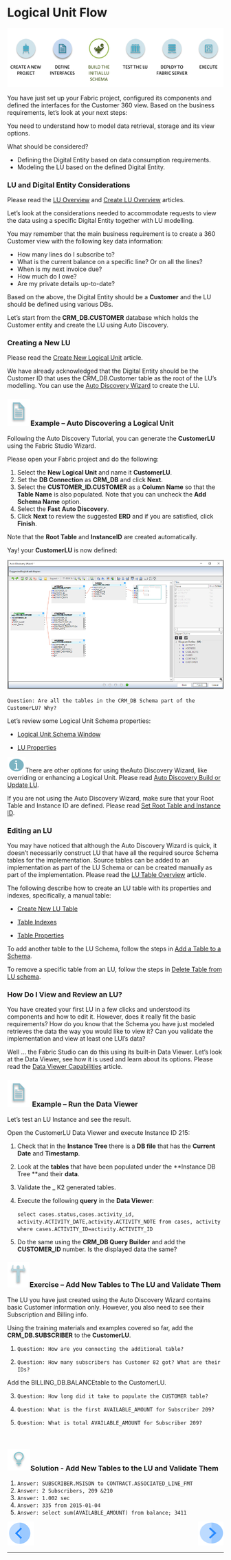 #   Logical Unit Flow

 ![](/academy/Training_Level_1/03_fabric_basic_LU/images/fabric_main_flow_05.png)                                                    

You have just set up your Fabric project, configured its components and defined the interfaces for the Customer 360 view. Based on the business requirements, let’s look at your next steps:

You need to understand how to model data retrieval, storage and its view options.

What should be considered?

- Defining the Digital Entity based on data consumption requirements.
- Modeling the LU based on the defined Digital Entity. 

 

### LU and Digital Entity Considerations

Please read the [LU Overview](/articles/03_logical_units/01_LU_overview.md) and [Create LU Overview](/articles/03_logical_units/02_create_a_logical_unit_flow.md) articles. 

Let’s look at the considerations needed to accommodate requests to view the data using a specific Digital Entity together with LU modelling.  

You may  remember that the main business requirement is to create a 360 Customer view with the following key data information:

- How many lines do I subscribe to? 
- What is the current balance on a specific line? Or on all the lines? 
- When is my next invoice due? 
- How much do I owe? 
- Are my private details up-to-date? 

Based on the above, the Digital Entity should be a **Customer** and the LU should be defined using various DBs. 

Let’s start from the **CRM_DB.CUSTOMER** database which holds the Customer entity and create the LU using Auto Discovery.

### Creating a New LU 
Please read the [Create New Logical Unit](/articles/03_logical_units/05_create_a_new_LU_object.md) article. 

We have already acknowledged that the Digital Entity should be the Customer ID that uses the CRM_DB.Customer table as the root of the LU’s modelling. You can use the [Auto Discovery Wizard](/articles/03_logical_units/06_auto_discovery_wizard.md) to create the LU.


### ![](/academy/Training_Level_1/03_fabric_basic_LU/images/example.png)Example – Auto Discovering a Logical Unit

Following the Auto Discovery Tutorial, you can generate the **CustomerLU** using the Fabric Studio Wizard. 

Please open your Fabric project and do the following:

1. Select the **New Logical Unit** and name it **CustomerLU**.
2. Set the **DB Connection** as **CRM_DB** and click **Next**.
3. Select the **CUSTOMER_ID.CUSTOMER** as a **Column Name** so that the **Table Name** is also populated. Note that you can uncheck the **Add Schema Name** option.
4. Select the **Fast** **Auto Discovery**.
5. Click **Next** to review the suggested **ERD** and if you are satisfied, click **Finish**.

Note that the **Root Table** and **InstanceID** are created automatically.

Yay! your **CustomerLU** is now defined:

![](/academy/Training_Level_1/03_fabric_basic_LU/images/CustomerLU.png) 

`Question: Are all the tables in the CRM_DB Schema part of the CustomerLU? Why?`



Let’s review some Logical Unit Schema properties:

-  [Logical Unit Schema Window](/articles/03_logical_units/03_LU_schema_window.md)

-  [LU Properties](/articles/03_logical_units/04_LU_properties.md)

   

![](/academy/03_fabric_basic_LU/images/information.png)There are other options for using theAuto Discovery Wizard, like overriding or enhancing a Logical Unit. Please read   [Auto Discovery Build or Update LU](/articles/03_logical_units/07_build__or_update_an_LU_schema.md).

 

 If you are not using the Auto Discovery Wizard, make sure that your Root Table and Instance ID are defined. Please read [Set Root Table and Instance ID](/articles/03_logical_units/08_define_root_table_and_instance_ID_LU_schema.md).

### Editing an LU

You may have noticed that although the Auto Discovery Wizard is quick, it doesn’t necessarily construct LU that have all the required source Schema tables for the implementation. Source tables can be added to an implementation as part of the LU Schema or can be created manually as part of the implementation. Please read the [LU Table Overview](/articles/06_LU_tables/01_LU_tables_overview.md) article.

The following describe how to create an LU table with its properties and indexes, specifically, a manual table:

-  [Create New LU Table](/articles/06_LU_tables/02_create_an_LU_table.md)

-  [Table Indexes](/articles/06_LU_tables/03_table_indexes.md)

-  [Table Properties](/articles/06_LU_tables/04_table_properties.md)

To add another table to the LU Schema, follow the steps in [Add a Table to a Schema](/articles/03_logical_units/09_add_table_to_a_schema.md).

To remove a specific table from an LU, follow the steps in [Delete Table from LU schema](/articles/03_logical_units/10_delete_table_from_a_schema.md).

### How Do I View and Review an LU?

You have created your first LU in a few clicks and understood its components and how to edit it. However, does it really fit the basic requirements? How do you know that the Schema you have just modeled retrieves the data the way you would like to view it? Can you validate the implementation and view at least one LUI’s data?

Well … the Fabric Studio can do this using its built-in Data Viewer. Let’s look at the Data Viewer, see how it is used and learn about its options. Please read the 
[Data Viewer Capabilities](/articles/13_LUDB_viewer_and_studio_debug_capabilities/01_data_viewer.md) article.

 

###   ![](/academy/Training_Level_1/03_fabric_basic_LU/images/example.png)  Example – Run the Data Viewer 

Let’s test an LU Instance and see the result. 

Open the CustomerLU Data Viewer and execute Instance ID 215:

1. Check that in the **Instance Tree** there is a **DB file** that has the **Current Date** and **Timestamp**.

2. Look at the **tables** that have been populated under the **Instance DB Tree **and their **data**.

3. Validate the _ K2 generated tables. 

4. Execute the following **query** in the **Data Viewer**:

   

   `select cases.status,cases.activity_id, activity.ACTIVITY_DATE,activity.ACTIVITY_NOTE from cases, activity where cases.ACTIVITY_ID=activity.ACTIVITY_ID` 

   

5. Do the same using the **CRM_DB Query Builder** and add the **CUSTOMER_ID** number. Is the displayed data the same?

 

### ![](/academy/Training_Level_1/03_fabric_basic_LU/images/Exercise.png)Exercise – Add New Tables to The LU and Validate Them

The LU you have just created using the Auto Discovery Wizard contains basic Customer information only. However, you also need to see their Subscription and Billing info.

Using the training materials and examples covered so far, add the **CRM_DB.SUBSCRIBER** to the **CustomerLU**. 

1. `Question: How are you connecting the additional table?`

2. `Question: How many subscribers has Customer 82 got? What are their IDs?`

Add the BILLING_DB.BALANCEtable to the CustomerLU.

3. `Question: How long did it take to populate the CUSTOMER table?`

4.  `Question: What is the first AVAILABLE_AMOUNT for Subscriber 209?`


5.   `Question: What is total AVAILABLE_AMOUNT for Subscriber 209?`

​       

### ![](/academy/Training_Level_1/03_fabric_basic_LU/images/Solution.png)Solution - Add New Tables to the LU and Validate Them

1. `Answer: SUBSCRIBER.MSISDN to CONTRACT.ASSOCIATED_LINE_FMT`
2. `Answer: 2 Subscribers, 209 &210`
3. `Answer: 1.002 sec`
4. `Answer: 335 from 2015-01-04`
5. `Answer: select sum(AVAILABLE_AMOUNT) from balance; 3411`










[![Previous](/articles/images/Previous.png)](/academy/Training_Level_1/03_fabric_basic_LU/03_04_define_the_interfaces.md)[<img align="right" width="60" height="54" src="/articles/images/Next.png">](/academy/Training_Level_1/03_fabric_basic_LU/06_table_population_and_sync_strategies.md)

 

 

 

 

 

------

